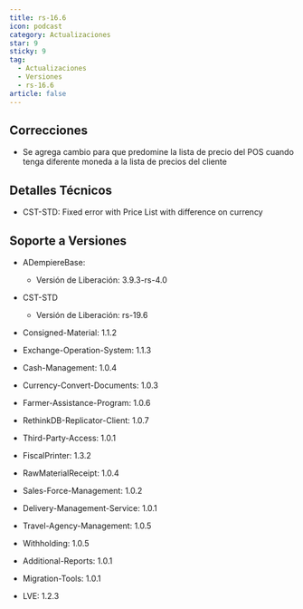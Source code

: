 ```yaml
---
title: rs-16.6
icon: podcast
category: Actualizaciones
star: 9
sticky: 9
tag:
  - Actualizaciones
  - Versiones
  - rs-16.6
article: false
---
```


## Correcciones

- Se agrega cambio para que predomine la lista de precio del POS cuando tenga diferente moneda a la lista de precios del cliente

## Detalles Técnicos

- CST-STD: Fixed error with Price List with difference on currency

## Soporte a Versiones

- ADempiereBase:

  - Versión de Liberación: 3.9.3-rs-4.0

- CST-STD

  - Versión de Liberación: rs-19.6

- Consigned-Material: 1.1.2
- Exchange-Operation-System: 1.1.3
- Cash-Management: 1.0.4
- Currency-Convert-Documents: 1.0.3
- Farmer-Assistance-Program: 1.0.6
- RethinkDB-Replicator-Client: 1.0.7
- Third-Party-Access: 1.0.1
- FiscalPrinter: 1.3.2
- RawMaterialReceipt: 1.0.4
- Sales-Force-Management: 1.0.2
- Delivery-Management-Service: 1.0.1
- Travel-Agency-Management: 1.0.5
- Withholding: 1.0.5
- Additional-Reports: 1.0.1
- Migration-Tools: 1.0.1
- LVE: 1.2.3
